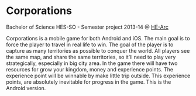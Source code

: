 # Corporations

Bachelor of Science HES-SO - Semester project 2013-14 @ [HE-Arc](http://www.he-arc.ch/)

Corporations is a mobile game for both Android and iOS. The main goal is to force the player to travel in real life to win. The goal of the player is to capture as many territories as possible to conquer the world. All players see the same map, and share the same territories, so it’ll need to play very strategically, especially in big city area.
In the game there will have two resources for grow your kingdom, money and experience points. The experience point will be winnable by make little trip outside. This experience points, are absolutely inevitable for progress in the game.
This is the Android version.
